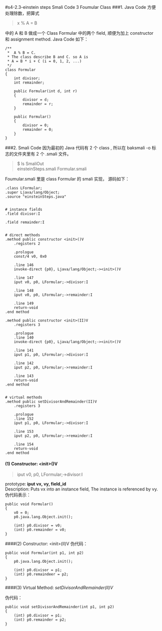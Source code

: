 #s4-2.3-einstein steps Smali Code 3 Foumular Class
###1. Java Code
方便处理除数，把算式 
> x % A = B 

中的 A 和 B 做成一个 Class Formular 中的两个 field, 顺便为加上 constructor 和 assignment method.
Java Code 如下：

	/**
	 *  A % B = C.
	 * The class describe B and C. so A is 
	 * A = B * i + C (i = 0, 1, 2, ...)
	 */
	class Formular
	{
		int divisor;
		int remainder;

		public Formular(int d, int r)
		{
			divisor = d;
			remainder = r;
		}

		public Formular()
		{
			divisor = 0;
			remainder = 0;
		}
	}

###2. Smali Code 
因为最初的 Java 代码有 2 个 class , 所以在 baksmali -o 标志的文件夹里有 2 个 .smali 文件。

>$ ls SmaliOut  
einsteinSteps.smali  Formular.smali

Foumular.smali 里是 class Formular 的 smali 实现， 源码如下：

	.class LFormular;
	.super Ljava/lang/Object;
	.source "einsteinSteps.java"


	# instance fields
	.field divisor:I

	.field remainder:I


	# direct methods
	.method public constructor <init>()V
		.registers 2

		.prologue
		const/4 v0, 0x0

		.line 146
		invoke-direct {p0}, Ljava/lang/Object;-><init>()V

		.line 147
		iput v0, p0, LFormular;->divisor:I

		.line 148
		iput v0, p0, LFormular;->remainder:I

		.line 149
		return-void
	.end method

	.method public constructor <init>(II)V
		.registers 3

		.prologue
		.line 140
		invoke-direct {p0}, Ljava/lang/Object;-><init>()V

		.line 141
		iput p1, p0, LFormular;->divisor:I

		.line 142
		iput p2, p0, LFormular;->remainder:I

		.line 143
		return-void
	.end method


	# virtual methods
	.method public setDivisorAndRemainder(II)V
		.registers 3

		.prologue
		.line 152
		iput p1, p0, LFormular;->divisor:I

		.line 153
		iput p2, p0, LFormular;->remainder:I

		.line 154
		return-void
	.end method
#### (1) Constructor: \<init\>()V
> iput v0, p0, LFormular;->divisor:I  

prototype: **iput vx, vy, field\_id**  
Description: Puts vx into an instance field, The instance is referenced by vy.  
伪代码表示：

	public void Formular()
	{
		v0 = 0;
		p0.java.lang.Object.init();

		(int) p0.divisor = v0;
		(int) p0.remainder = v0;
	}

####(2) Constructor:  \<init\>(II)V
伪代码：

	public void Formular(int p1, int p2)
    {
    	p0.java.lang.Object.init();
    	
    	(int) p0.divisor = p1;
    	(int) p0.remaindeer = p2;
    }

####(3) Virtual Method: *setDivisorAndRemainder(II)V*

伪代码：

	public void setDivisorAndRemainder(int p1, int p2) 
	{
		(int) p0.divisor = p1;
		(int) p0.remainder = p2;
	}
